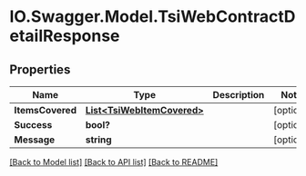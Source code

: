 # IO.Swagger.Model.TsiWebContractDetailResponse
## Properties

Name | Type | Description | Notes
------------ | ------------- | ------------- | -------------
**ItemsCovered** | [**List&lt;TsiWebItemCovered&gt;**](TsiWebItemCovered.md) |  | [optional] 
**Success** | **bool?** |  | [optional] 
**Message** | **string** |  | [optional] 

[[Back to Model list]](../README.md#documentation-for-models) [[Back to API list]](../README.md#documentation-for-api-endpoints) [[Back to README]](../README.md)

